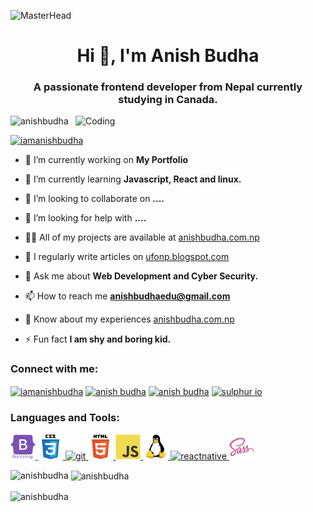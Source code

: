 ![MasterHead](https://64.media.tumblr.com/95f02d55724b631531d0b32dbd001297/tumblr_p177vracYv1wh4uq0o1_1280.gif)
<!-- https://c.tenor.com/hNI_PyLniVUAAAAd/vaporwave-aesthetic.gif -->
<h1 align="center">Hi 👋, I'm Anish Budha</h1>

<h3 align="center">A passionate frontend developer from Nepal currently studying in Canada.</h3>
<img align="right" alt="Coding" width="400" src="https://c.tenor.com/hNI_PyLniVUAAAAd/vaporwave-aesthetic.gif"/>


<p align="left"> <img src="https://komarev.com/ghpvc/?username=anishbudha&label=Profile%20views&color=0e75b6&style=flat" alt="anishbudha" /> </p>

<p align="left"> <a href="https://twitter.com/iamanishbudha" target="blank"><img src="https://img.shields.io/twitter/follow/iamanishbudha?logo=twitter&style=for-the-badge" alt="iamanishbudha" /></a> </p>

- 🔭 I’m currently working on **My Portfolio**

- 🌱 I’m currently learning **Javascript, React and linux.**

- 👯 I’m looking to collaborate on **....**

- 🤝 I’m looking for help with **....**

- 👨‍💻 All of my projects are available at [anishbudha.com.np](anishbudha.com.np)

- 📝 I regularly write articles on [ufonp.blogspot.com](ufonp.blogspot.com)

- 💬 Ask me about **Web Development and Cyber Security.**

- 📫 How to reach me **anishbudhaedu@gmail.com**

- 📄 Know about my experiences [anishbudha.com.np](anishbudha.com.np)

- ⚡ Fun fact **I am shy and boring kid.**

<h3 align="left">Connect with me:</h3>
<p align="left">
<a href="https://twitter.com/iamanishbudha" target="blank"><img align="center" src="https://raw.githubusercontent.com/rahuldkjain/github-profile-readme-generator/master/src/images/icons/Social/twitter.svg" alt="iamanishbudha" height="30" width="40" /></a>
<a href="https://linkedin.com/in/anish budha" target="blank"><img align="center" src="https://raw.githubusercontent.com/rahuldkjain/github-profile-readme-generator/master/src/images/icons/Social/linked-in-alt.svg" alt="anish budha" height="30" width="40" /></a>
<a href="https://instagram.com/anish budha" target="blank"><img align="center" src="https://raw.githubusercontent.com/rahuldkjain/github-profile-readme-generator/master/src/images/icons/Social/instagram.svg" alt="anish budha" height="30" width="40" /></a>
<a href="https://discord.gg/sulphur io" target="blank"><img align="center" src="https://raw.githubusercontent.com/rahuldkjain/github-profile-readme-generator/master/src/images/icons/Social/discord.svg" alt="sulphur io" height="30" width="40" /></a>
</p>

<h3 align="left">Languages and Tools:</h3>
<p align="left"> <a href="https://getbootstrap.com" target="_blank" rel="noreferrer"> <img src="https://raw.githubusercontent.com/devicons/devicon/master/icons/bootstrap/bootstrap-plain-wordmark.svg" alt="bootstrap" width="40" height="40"/> </a> <a href="https://www.w3schools.com/css/" target="_blank" rel="noreferrer"> <img src="https://raw.githubusercontent.com/devicons/devicon/master/icons/css3/css3-original-wordmark.svg" alt="css3" width="40" height="40"/> </a> <a href="https://git-scm.com/" target="_blank" rel="noreferrer"> <img src="https://www.vectorlogo.zone/logos/git-scm/git-scm-icon.svg" alt="git" width="40" height="40"/> </a> <a href="https://www.w3.org/html/" target="_blank" rel="noreferrer"> <img src="https://raw.githubusercontent.com/devicons/devicon/master/icons/html5/html5-original-wordmark.svg" alt="html5" width="40" height="40"/> </a> <a href="https://developer.mozilla.org/en-US/docs/Web/JavaScript" target="_blank" rel="noreferrer"> <img src="https://raw.githubusercontent.com/devicons/devicon/master/icons/javascript/javascript-original.svg" alt="javascript" width="40" height="40"/> </a> <a href="https://www.linux.org/" target="_blank" rel="noreferrer"> <img src="https://raw.githubusercontent.com/devicons/devicon/master/icons/linux/linux-original.svg" alt="linux" width="40" height="40"/> </a> <a href="https://reactnative.dev/" target="_blank" rel="noreferrer"> <img src="https://reactnative.dev/img/header_logo.svg" alt="reactnative" width="40" height="40"/> </a> <a href="https://sass-lang.com" target="_blank" rel="noreferrer"> <img src="https://raw.githubusercontent.com/devicons/devicon/master/icons/sass/sass-original.svg" alt="sass" width="40" height="40"/> </a> </p>

<p><img align="left" src="https://github-readme-stats.vercel.app/api/top-langs?username=anishbudha&show_icons=true&locale=en&layout=compact" alt="anishbudha" /></p>

<p>&nbsp;<img align="center" src="https://github-readme-stats.vercel.app/api?username=anishbudha&show_icons=true&locale=en" alt="anishbudha" /></p>

<p><img align="center" src="https://github-readme-streak-stats.herokuapp.com/?user=anishbudha&" alt="anishbudha" /></p>

